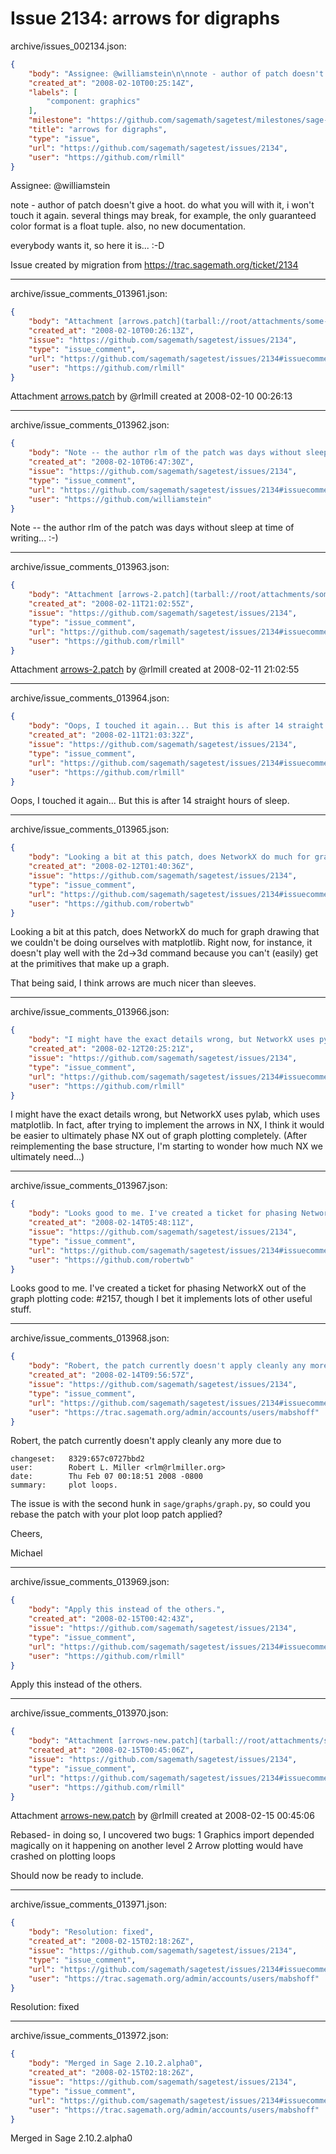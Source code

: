 # Issue 2134: arrows for digraphs

archive/issues_002134.json:
```json
{
    "body": "Assignee: @williamstein\n\nnote - author of patch doesn't give a hoot. do what you will with it, i won't touch it again. several things may break, for example, the only guaranteed color format is a float tuple. also, no new documentation.\n\neverybody wants it, so here it is... :-D\n\nIssue created by migration from https://trac.sagemath.org/ticket/2134\n\n",
    "created_at": "2008-02-10T00:25:14Z",
    "labels": [
        "component: graphics"
    ],
    "milestone": "https://github.com/sagemath/sagetest/milestones/sage-2.10.2",
    "title": "arrows for digraphs",
    "type": "issue",
    "url": "https://github.com/sagemath/sagetest/issues/2134",
    "user": "https://github.com/rlmill"
}
```
Assignee: @williamstein

note - author of patch doesn't give a hoot. do what you will with it, i won't touch it again. several things may break, for example, the only guaranteed color format is a float tuple. also, no new documentation.

everybody wants it, so here it is... :-D

Issue created by migration from https://trac.sagemath.org/ticket/2134





---

archive/issue_comments_013961.json:
```json
{
    "body": "Attachment [arrows.patch](tarball://root/attachments/some-uuid/ticket2134/arrows.patch) by @rlmill created at 2008-02-10 00:26:13",
    "created_at": "2008-02-10T00:26:13Z",
    "issue": "https://github.com/sagemath/sagetest/issues/2134",
    "type": "issue_comment",
    "url": "https://github.com/sagemath/sagetest/issues/2134#issuecomment-13961",
    "user": "https://github.com/rlmill"
}
```

Attachment [arrows.patch](tarball://root/attachments/some-uuid/ticket2134/arrows.patch) by @rlmill created at 2008-02-10 00:26:13



---

archive/issue_comments_013962.json:
```json
{
    "body": "Note -- the author rlm of the patch was days without sleep at time of writing... :-)",
    "created_at": "2008-02-10T06:47:30Z",
    "issue": "https://github.com/sagemath/sagetest/issues/2134",
    "type": "issue_comment",
    "url": "https://github.com/sagemath/sagetest/issues/2134#issuecomment-13962",
    "user": "https://github.com/williamstein"
}
```

Note -- the author rlm of the patch was days without sleep at time of writing... :-)



---

archive/issue_comments_013963.json:
```json
{
    "body": "Attachment [arrows-2.patch](tarball://root/attachments/some-uuid/ticket2134/arrows-2.patch) by @rlmill created at 2008-02-11 21:02:55",
    "created_at": "2008-02-11T21:02:55Z",
    "issue": "https://github.com/sagemath/sagetest/issues/2134",
    "type": "issue_comment",
    "url": "https://github.com/sagemath/sagetest/issues/2134#issuecomment-13963",
    "user": "https://github.com/rlmill"
}
```

Attachment [arrows-2.patch](tarball://root/attachments/some-uuid/ticket2134/arrows-2.patch) by @rlmill created at 2008-02-11 21:02:55



---

archive/issue_comments_013964.json:
```json
{
    "body": "Oops, I touched it again... But this is after 14 straight hours of sleep.",
    "created_at": "2008-02-11T21:03:32Z",
    "issue": "https://github.com/sagemath/sagetest/issues/2134",
    "type": "issue_comment",
    "url": "https://github.com/sagemath/sagetest/issues/2134#issuecomment-13964",
    "user": "https://github.com/rlmill"
}
```

Oops, I touched it again... But this is after 14 straight hours of sleep.



---

archive/issue_comments_013965.json:
```json
{
    "body": "Looking a bit at this patch, does NetworkX do much for graph drawing that we couldn't be doing ourselves with matplotlib. Right now, for instance, it doesn't play well with the 2d->3d command because you can't (easily) get at the primitives that make up a graph. \n\nThat being said, I think arrows are much nicer than sleeves.",
    "created_at": "2008-02-12T01:40:36Z",
    "issue": "https://github.com/sagemath/sagetest/issues/2134",
    "type": "issue_comment",
    "url": "https://github.com/sagemath/sagetest/issues/2134#issuecomment-13965",
    "user": "https://github.com/robertwb"
}
```

Looking a bit at this patch, does NetworkX do much for graph drawing that we couldn't be doing ourselves with matplotlib. Right now, for instance, it doesn't play well with the 2d->3d command because you can't (easily) get at the primitives that make up a graph. 

That being said, I think arrows are much nicer than sleeves.



---

archive/issue_comments_013966.json:
```json
{
    "body": "I might have the exact details wrong, but NetworkX uses pylab, which uses matplotlib. In fact, after trying to implement the arrows in NX, I think it would be easier to ultimately phase NX out of graph plotting completely. (After reimplementing the base structure, I'm starting to wonder how much NX we ultimately need...)",
    "created_at": "2008-02-12T20:25:21Z",
    "issue": "https://github.com/sagemath/sagetest/issues/2134",
    "type": "issue_comment",
    "url": "https://github.com/sagemath/sagetest/issues/2134#issuecomment-13966",
    "user": "https://github.com/rlmill"
}
```

I might have the exact details wrong, but NetworkX uses pylab, which uses matplotlib. In fact, after trying to implement the arrows in NX, I think it would be easier to ultimately phase NX out of graph plotting completely. (After reimplementing the base structure, I'm starting to wonder how much NX we ultimately need...)



---

archive/issue_comments_013967.json:
```json
{
    "body": "Looks good to me. I've created a ticket for phasing NetworkX out of the graph plotting code: #2157, though I bet it implements lots of other useful stuff.",
    "created_at": "2008-02-14T05:48:11Z",
    "issue": "https://github.com/sagemath/sagetest/issues/2134",
    "type": "issue_comment",
    "url": "https://github.com/sagemath/sagetest/issues/2134#issuecomment-13967",
    "user": "https://github.com/robertwb"
}
```

Looks good to me. I've created a ticket for phasing NetworkX out of the graph plotting code: #2157, though I bet it implements lots of other useful stuff.



---

archive/issue_comments_013968.json:
```json
{
    "body": "Robert, the patch currently doesn't apply cleanly any more due to\n\n```\nchangeset:   8329:657c0727bbd2\nuser:        Robert L. Miller <rlm@rlmiller.org>\ndate:        Thu Feb 07 00:18:51 2008 -0800\nsummary:     plot loops.\n```\n\nThe issue is with the second hunk in `sage/graphs/graph.py`, so could you rebase the patch with your plot loop patch applied?\n\nCheers,\n\nMichael",
    "created_at": "2008-02-14T09:56:57Z",
    "issue": "https://github.com/sagemath/sagetest/issues/2134",
    "type": "issue_comment",
    "url": "https://github.com/sagemath/sagetest/issues/2134#issuecomment-13968",
    "user": "https://trac.sagemath.org/admin/accounts/users/mabshoff"
}
```

Robert, the patch currently doesn't apply cleanly any more due to

```
changeset:   8329:657c0727bbd2
user:        Robert L. Miller <rlm@rlmiller.org>
date:        Thu Feb 07 00:18:51 2008 -0800
summary:     plot loops.
```

The issue is with the second hunk in `sage/graphs/graph.py`, so could you rebase the patch with your plot loop patch applied?

Cheers,

Michael



---

archive/issue_comments_013969.json:
```json
{
    "body": "Apply this instead of the others.",
    "created_at": "2008-02-15T00:42:43Z",
    "issue": "https://github.com/sagemath/sagetest/issues/2134",
    "type": "issue_comment",
    "url": "https://github.com/sagemath/sagetest/issues/2134#issuecomment-13969",
    "user": "https://github.com/rlmill"
}
```

Apply this instead of the others.



---

archive/issue_comments_013970.json:
```json
{
    "body": "Attachment [arrows-new.patch](tarball://root/attachments/some-uuid/ticket2134/arrows-new.patch) by @rlmill created at 2008-02-15 00:45:06\n\nRebased- in doing so, I uncovered two bugs:\n1 Graphics import depended magically on it happening on another level\n2 Arrow plotting would have crashed on plotting loops\n\nShould now be ready to include.",
    "created_at": "2008-02-15T00:45:06Z",
    "issue": "https://github.com/sagemath/sagetest/issues/2134",
    "type": "issue_comment",
    "url": "https://github.com/sagemath/sagetest/issues/2134#issuecomment-13970",
    "user": "https://github.com/rlmill"
}
```

Attachment [arrows-new.patch](tarball://root/attachments/some-uuid/ticket2134/arrows-new.patch) by @rlmill created at 2008-02-15 00:45:06

Rebased- in doing so, I uncovered two bugs:
1 Graphics import depended magically on it happening on another level
2 Arrow plotting would have crashed on plotting loops

Should now be ready to include.



---

archive/issue_comments_013971.json:
```json
{
    "body": "Resolution: fixed",
    "created_at": "2008-02-15T02:18:26Z",
    "issue": "https://github.com/sagemath/sagetest/issues/2134",
    "type": "issue_comment",
    "url": "https://github.com/sagemath/sagetest/issues/2134#issuecomment-13971",
    "user": "https://trac.sagemath.org/admin/accounts/users/mabshoff"
}
```

Resolution: fixed



---

archive/issue_comments_013972.json:
```json
{
    "body": "Merged in Sage 2.10.2.alpha0",
    "created_at": "2008-02-15T02:18:26Z",
    "issue": "https://github.com/sagemath/sagetest/issues/2134",
    "type": "issue_comment",
    "url": "https://github.com/sagemath/sagetest/issues/2134#issuecomment-13972",
    "user": "https://trac.sagemath.org/admin/accounts/users/mabshoff"
}
```

Merged in Sage 2.10.2.alpha0
